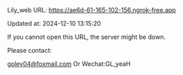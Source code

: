 Lily_web URL: https://ae6d-61-165-102-156.ngrok-free.app

Updated at: 2024-12-10 13:15:20

If you cannot open this URL, the server might be down.

Please contact: 

goley04@foxmail.com Or Wechat:GL_yeaH